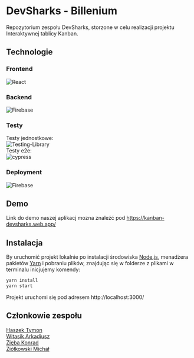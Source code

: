 # DevSharks - Billenium

Repozytorium zespołu DevSharks, storzone w celu realizacji projektu Interaktywnej tablicy Kanban.

## Technologie

### Frontend

![React](https://img.shields.io/badge/react-%2320232a.svg?style=for-the-badge&logo=react&logoColor=%2361DAFB)

### Backend

![Firebase](https://img.shields.io/badge/firebase-%23039BE5.svg?style=for-the-badge&logo=firebase)

### Testy

Testy jednostkowe:\
![Testing-Library](https://img.shields.io/badge/-TestingLibrary-%23E33332?style=for-the-badge&logo=testing-library&logoColor=white)\
Testy e2e:\
![cypress](https://img.shields.io/badge/-cypress-%23E5E5E5?style=for-the-badge&logo=cypress&logoColor=058a5e)

### Deployment

![Firebase](https://img.shields.io/badge/firebase-%23039BE5.svg?style=for-the-badge&logo=firebase)

## Demo
Link do demo naszej aplikacj mozna znaleźć pod https://kanban-devsharks.web.app/

## Instalacja

By uruchomić projekt lokalnie po instalacji środowiska [Node.js](https://nodejs.org/en), menadżera pakietów [Yarn](https://yarnpkg.com/getting-started/install) i pobraniu plików, znajdując się w folderze z plikami w terminalu inicjujemy komendy:

```bash
yarn install
yarn start
```

Projekt uruchomi się pod adresem http://localhost:3000/

## Członkowie zespołu

[Haszek Tymon](https://github.com/Tymon-bot)\
[Witasik Arkadiusz](https://github.com/ArkadiuszWitasik)\
[Zięba Konrad](https://github.com/konradzieba)\
[Ziółkowski Michał](https://github.com/MichalZZZZ)
